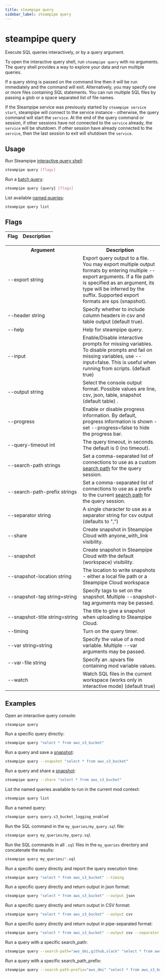 ```yaml
---
title: steampipe query
sidebar_label: steampipe query
---
```


# steampipe query
Execute SQL queries interactively, or by a query argument.

To open the interactive query shell, run `steampipe query` with no arguments.  The query shell provides a way to explore your data and run multiple queries. 

If a query string is passed on the command line then it will be run immediately and the command will exit.  Alternatively, you may specify one or more files containing SQL statements.  You can run multiple SQL files by passing a glob or a space separated list of file names.

If the Steampipe service was previously started by `steampipe service start`, steampipe will connect to the service instance - otherwise, the query command will start the `service`. At the end of the query command or session, if other sessions have not connected to the `service` already, the `service` will be shutdown. If other session have already connected to the `service`, then the last session to exit will shutdown the `service`.

## Usage
Run Steampipe [interactive query shell](/docs/query/query-shell):
```bash
steampipe query [flags]
```

Run a [batch query](/docs/query/batch-query):
```bash
steampipe query {query} [flags]
```

List available [named queries](/docs/query/batch-query#named-queries):
```bash
steampipe query list
```


## Flags

| Flag | Description
|-|-


<table>
  <tr> 
    <th> Argument </th> 
    <th> Description </th> 
  </tr>

  <tr> 
    <td nowrap="true"> <inlineCode>--export string</inlineCode>  </td> 
    <td> Export query output to a file.  You may export multiple output formats by entering multiple <inlineCode>--export</inlineCode> arguments.  If a file path is specified as an argument, its type will be inferred by the suffix.  Supported export formats are  <inlineCode>sps</inlineCode> (<inlineCode>snapshot</inlineCode>).
    </td> 

  </tr>


  <tr> 
    <td nowrap="true"> <inlineCode>--header string</inlineCode>  </td> 
    <td> Specify whether to include column headers in csv and table output (default <inlineCode>true</inlineCode>).</td> 
  </tr>

  <tr> 
    <td nowrap="true"> <inlineCode>--help</inlineCode> </td> 
    <td>  Help for <inlineCode>steampipe query.</inlineCode></td> 
  </tr>

  <tr> 
    <td nowrap="true"> <inlineCode>--input</inlineCode> </td> 
    <td>  Enable/Disable interactive prompts for missing variables.  To disable prompts and fail on missing variables, use <inlineCode>--input=false</inlineCode>.  This is useful when running from scripts. (default true)</td> 
  </tr>

  <tr> 
    <td nowrap="true"> <inlineCode>--output string</inlineCode> </td> 
    <td>  Select the console output format.   Possible values are <inlineCode>line, csv, json, table, snapshot</inlineCode> (default <inlineCode>table) </inlineCode>. </td> 
  </tr>

  <tr> 
    <td nowrap="true"> <inlineCode>--progress</inlineCode>  </td> 
    <td> Enable or disable progress information. By default, progress information is shown - set <inlineCode>--progress=false</inlineCode> to hide the progress bar.  </td>
  </tr>

  <tr> 
    <td nowrap="true"> <inlineCode>--query-timeout int</inlineCode>  </td> 
    <td>  The query timeout, in seconds.  The default is <inlineCode>0</inlineCode>  (no timeout).  </td>
  </tr>

  <tr> 
    <td nowrap="true"> <inlineCode>--search-path strings</inlineCode>  </td> 
    <td>  Set a comma-separated list of connections to use as a custom <a href="managing/connections#setting-the-search-path">search path</a> for the query session. </td>
  </tr>
      <tr> 
    <td nowrap="true"> <inlineCode>--search-path-prefix strings</inlineCode>  </td> 
    <td>  Set a comma-separated list of connections to use as a prefix to the current <a href="managing/connections#setting-the-search-path">search path</a> for the query session. </td>
  </tr>
  <tr> 
    <td nowrap="true"> <inlineCode>--separator string</inlineCode>  </td> 
    <td>  A single character to use as a separator string for csv output (defaults to  ",")  </td>
  </tr>


  <tr> 
    <td nowrap="true"> <inlineCode>--share</inlineCode>  </td> 
    <td> Create snapshot in Steampipe Cloud with <inlineCode>anyone_with_link</inlineCode> visibility.  </td>
  </tr>

  <tr> 
    <td nowrap="true"> <inlineCode>--snapshot</inlineCode>  </td> 
    <td> Create snapshot in Steampipe Cloud with the default (<inlineCode>workspace</inlineCode>) visibility.  </td>
  </tr>
    
  <tr> 
    <td nowrap="true"> <inlineCode>--snapshot-location string</inlineCode>  </td> 
    <td> The location to write snapshots - either a local file path or a Steampipe Cloud workspace  </td>
  </tr>

  <tr> 
    <td nowrap="true"> <inlineCode>--snapshot-tag string=string  </inlineCode>  </td> 
    <td> Specify tags to set on the snapshot.  Multiple <inlineCode>--snapshot-tag </inlineCode> arguments may be passed.</td>
  </tr>


  <tr> 
    <td nowrap="true"> <inlineCode>--snapshot-title string=string  </inlineCode>  </td> 
    <td> The title to give a snapshot when uploading to Steampipe Cloud.  </td>
  </tr>




  <tr> 
    <td nowrap="true"> <inlineCode>--timing  </inlineCode>  </td> 
    <td>Turn on the query timer.  </td>
  </tr>



  <tr> 
    <td nowrap="true"> <inlineCode>--var string=string </inlineCode>  </td> 
    <td>  Specify the value of a mod variable.  Multiple <inlineCode>--var </inlineCode> arguments may be passed.
    </td>
  </tr>
  <tr> 
    <td nowrap="true"> <inlineCode>--var-file string</inlineCode>  </td> 
    <td>  Specify an .spvars file containing mod variable values. 
    </td>
  </tr>

  <tr> 
    <td nowrap="true"> <inlineCode>--watch</inlineCode>  </td> 
    <td> Watch SQL files in the current workspace (works only in interactive mode) (default true)
    </td>
  </tr>
</table>




## Examples

Open an interactive query console:
```bash
steampipe query
```

Run a specific query directly:
```bash
steampipe query "select * from aws_s3_bucket"
```

Run a query and save a [snapshot](/docs/snapshots/batch-snapshots):
```bash
steampipe query --snapshot "select * from aws_s3_bucket"
```

Run a query and share a [snapshot](/docs/snapshots/batch-snapshots):
```bash
steampipe query --share "select * from aws_s3_bucket"
```

List the named queries available to run in the current mod context:

```bash
steampipe query list
```

Run a named query:
```bash
steampipe query query.s3_bucket_logging_enabled
```


Run the SQL command in the `my_queries/my_query.sql` file:
```bash
steampipe query my_queries/my_query.sql
```

Run the SQL commands in all `.sql` files in the `my_queries` directory and concatenate the results:
```bash
steampipe query my_queries/*.sql
```

Run a specific query directly and report the query execution time:
```bash
steampipe query "select * from aws_s3_bucket" --timing
```

Run a specific query directly and return output in json format:
```bash
steampipe query "select * from aws_s3_bucket" --output json
```

Run a specific query directly and return output in CSV format:
```bash
steampipe query "select * from aws_s3_bucket" --output csv
```

Run a specific query directly and return output in pipe-separated format:
```bash
steampipe query "select * from aws_s3_bucket" --output csv --separator '|'
```


Run a query with a specific search_path:
```bash
steampipe query --search-path="aws_dmi,github,slack" "select * from aws_s3_bucket"
```

Run a query with a specific search_path_prefix:
```bash
steampipe query --search-path-prefix="aws_dmi" "select * from aws_s3_bucket"
```